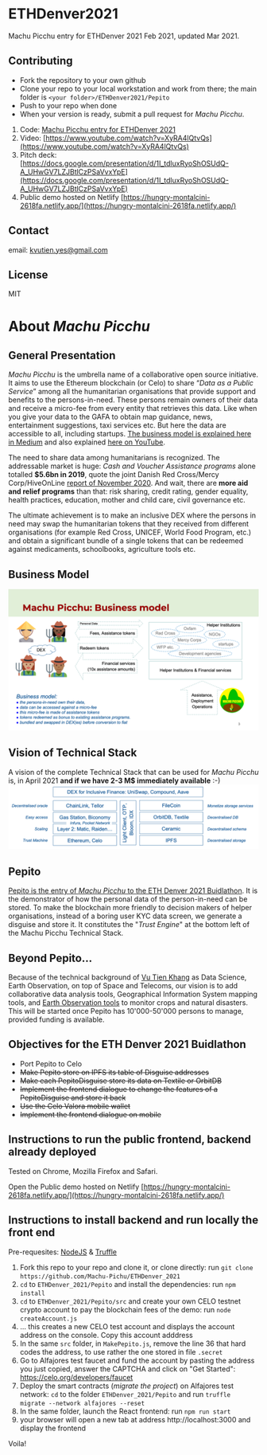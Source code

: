 # ETHDenver2021

Machu Picchu entry for ETHDenver 2021 Feb 2021, updated Mar 2021.
## Contributing
* Fork the repository to your own github
* Clone your repo to your local workstation and work from there; the main folder is `<your folder>/ETHDenver2021/Pepito`
* Push to your repo when done
* When your version is ready, submit a pull request for _Machu Picchu_.

1. Code: [Machu Picchu entry for ETHDenver 2021](https://github.com/Machu-Pichu/ETHDenver_2021/tree/main/Pepito)
2. Video: [https://www.youtube.com/watch?v=XyRA4lQtvQs](https://www.youtube.com/watch?v=XyRA4lQtvQs)
3. Pitch deck: [https://docs.google.com/presentation/d/1I_tdluxRyoShOSUdQ-A_UHwGV7LZJBtlCzPSaVvxYpE](https://docs.google.com/presentation/d/1I_tdluxRyoShOSUdQ-A_UHwGV7LZJBtlCzPSaVvxYpE)
4. Public demo hosted on Netlify [https://hungry-montalcini-2618fa.netlify.app/](https://hungry-montalcini-2618fa.netlify.app/)


## Contact
email: kvutien.yes@gmail.com

## License
MIT
# About _Machu Picchu_
## General Presentation
_Machu Picchu_ is the umbrella name of a collaborative open source initiative. It aims to use the Ethereum blockchain (or Celo) to share “_Data as a Public Service_” among all the humanitarian organisations that provide support and benefits to the persons-in-need. These persons remain owners of their data and receive a micro-fee from every entity that retrieves this data. Like when you give your data to the GAFA to obtain map guidance, news, entertainment suggestions, taxi services etc. But here the data are accessible to all, including startups. [The business model is explained here in Medium](https://kvutien-yes.medium.com/machu-picchu-how-the-blockchain-can-help-persons-in-need-8396820d13d1) and also explained [here on YouTube](https://youtu.be/9fWTD8gf-Us).

The need to share data among humanitarians is recognized. The addressable market is huge: _Cash and Voucher Assistance programs_ alone totalled **$5.6bn in 2019**, quote the joint Danish Red Cross/Mercy Corp/HiveOnLine [report of November 2020](https://www.hivenetwork.online/blockchain-for-good/). And wait, there are **more aid  and relief programs** than that: risk sharing, credit rating, gender equality, health practices, education, mother and child care, civil governance etc.

The ultimate achievement is to make an inclusive DEX where the persons in need may swap the humanitarian tokens that they received from different organisations (for example Red Cross, UNICEF, World Food Program, etc.) and obtain a significant bundle of a single tokens that can be redeemed against medicaments, schoolbooks, agriculture tools etc.

## Business Model
![Business Model](./20210206%20Machu%20Picchu%20Business%20Model.png)

## Vision of Technical Stack
A vision of the complete Technical Stack that can be used for _Machu Picchu_ is, in April 2021 **and if we have 2-3 M$ immediately available** :-)
![Technical Stack](./20210206%20Machu%20Picchu%20Tech%20Stack.png)

## Pepito
[Pepito is the entry of _Machu Picchu_ to the ETH Denver 2021 Buidlathon](https://github.com/Machu-Pichu/ETHDenver_2021/tree/main/Pepito). It is the demonstrator of how the personal data of the person-in-need can be stored. To make the blockchain more friendly to decision makers of helper organisations, instead of a boring user KYC data screen, we generate a disguise and store it. It constitutes the "*Trust Engine*" at the bottom left of the Machu Picchu Technical Stack.

## Beyond Pepito…
Because of the technical background of [Vu Tien Khang](https://www.linkedin.com/in/kvutien/) as Data Science, Earth Observation, on top of Space and Telecoms, our vision is to add collaborative data analysis tools, Geographical Information System mapping tools, and [Earth Observation tools](https://ibisa.users.earthengine.app/view/mcgyver3) to monitor crops and natural disasters. This will be started once Pepito has 10'000-50'000 persons to manage, provided funding is available.

## Objectives for the ETH Denver 2021 Buidlathon
* Port Pepito to Celo
* ~~Make Pepito store on IPFS its table of Disguise addresses~~
* ~~Make each PepitoDisguise store its data on Textile or OrbitDB~~
* ~~Implement the frontend dialogue to change the features of a PepitoDisguise and store it back~~
* ~~Use the Celo Valora mobile wallet~~
* ~~Implement the frontend dialogue on mobile~~

## Instructions to run the public frontend, backend already deployed
Tested on Chrome, Mozilla Firefox and Safari.

Open the Public demo hosted on Netlify [https://hungry-montalcini-2618fa.netlify.app/](https://hungry-montalcini-2618fa.netlify.app/)

## Instructions to install backend and run locally the front end

Pre-requesites: [NodeJS](https://nodejs.dev/learn/how-to-install-nodejs) & [Truffle](https://www.trufflesuite.com/docs/truffle/getting-started/installation)

1. Fork this repo to your repo and clone it, or clone directly: run 
	`git clone https://github.com/Machu-Pichu/ETHDenver_2021`
2. `cd` to `ETHDenver_2021/Pepito` and install the dependencies: run
	`npm install`
3. `cd` to `ETHDenver_2021/Pepito/src` and create your own CELO testnet crypto account to pay the blockchain fees of the demo: run 
	`node createAccount.js`
4.	... this creates a new CELO test account and displays the account address on the console. Copy this account adddress
5. In the same `src` folder, in `MakePepito.js`, remove the line 36 that hard codes the address, to use rather the one stored in file `.secret`
6. Go to Alfajores test faucet and fund the account by pasting the address you just copied, answer the CAPTCHA and click on "Get Started":
	https://celo.org/developers/faucet
6. Deploy the smart contracts (_migrate the project_) on Alfajores test network: `cd` to the folder `ETHDenver_2021/Pepito` and run 
	`truffle migrate --network alfajores --reset` 
7. In the same folder, launch the React frontend: run
	`npm run start`
8. your browser will open a new tab at address http://localhost:3000 and display the frontend


Voila!
